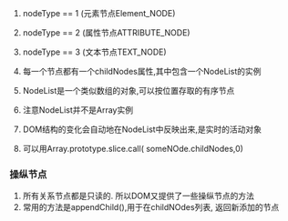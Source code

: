 1. nodeType == 1 (元素节点Element_NODE)
2. nodeType == 2 (属性节点ATTRIBUTE_NODE)
3. nodeType == 3 (文本节点TEXT_NODE)


1. 每一个节点都有一个childNodes属性,其中包含一个NodeList的实例
2. NodeList是一个类似数组的对象,可以按位置存取的有序节点
3. 注意NodeList并不是Array实例
4. DOM结构的变化会自动地在NodeList中反映出来,是实时的活动对象
5. 可以用Array.prototype.slice.call( someNOde.childNodes,0)


### 操纵节点 
1. 所有关系节点都是只读的. 所以DOM又提供了一些操纵节点的方法
2. 常用的方法是appendChild(),用于在childNOdes列表, 返回新添加的节点  